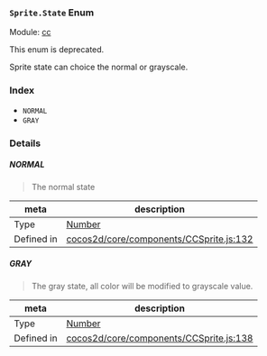 ### `Sprite.State` Enum



Module: [cc](../modules/cc.md)

This enum is deprecated.

Sprite state can choice the normal or grayscale.


### Index
  - `NORMAL`
  - `GRAY`

### Details


##### NORMAL

> The normal state

| meta | description |
|------|-------------|
| Type | <a href="https://developer.mozilla.org/en/JavaScript/Reference/Global_Objects/Number" class="crosslink external" target="_blank">Number</a> |
| Defined in | [cocos2d/core/components/CCSprite.js:132](https://github.com/cocos-creator/engine/blob/f7d50d63228ec3047fe054a2d1e1535e90da2bd1/cocos2d/core/components/CCSprite.js#L132) |



##### GRAY

> The gray state, all color will be modified to grayscale value.

| meta | description |
|------|-------------|
| Type | <a href="https://developer.mozilla.org/en/JavaScript/Reference/Global_Objects/Number" class="crosslink external" target="_blank">Number</a> |
| Defined in | [cocos2d/core/components/CCSprite.js:138](https://github.com/cocos-creator/engine/blob/f7d50d63228ec3047fe054a2d1e1535e90da2bd1/cocos2d/core/components/CCSprite.js#L138) |


